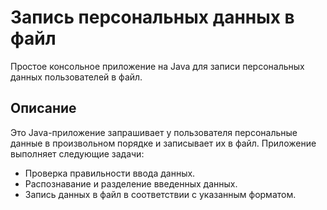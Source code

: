 # Запись персональных данных в файл

Простое консольное приложение на Java для записи персональных данных пользователей в файл.

## Описание

Это Java-приложение запрашивает у пользователя персональные данные в произвольном порядке и записывает их в файл. Приложение выполняет следующие задачи:

- Проверка правильности ввода данных.
- Распознавание и разделение введенных данных.
- Запись данных в файл в соответствии с указанным форматом.
